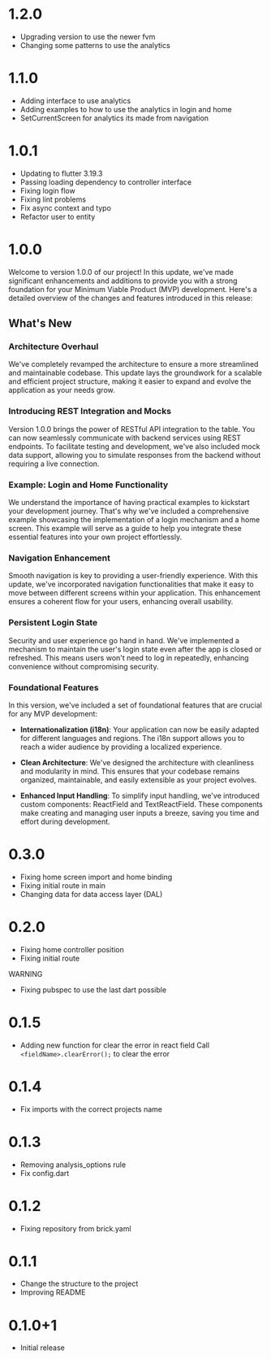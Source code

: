 # 1.2.0
- Upgrading version to use the newer fvm
- Changing some patterns to use the analytics

# 1.1.0
- Adding interface to use analytics
- Adding examples to how to use the analytics in login and home
- SetCurrentScreen for analytics its made from navigation

# 1.0.1
- Updating to flutter 3.19.3
- Passing loading dependency to controller interface
- Fixing login flow
- Fixing lint problems
- Fix async context and typo
- Refactor user to entity

# 1.0.0

Welcome to version 1.0.0 of our project! In this update, we've made significant enhancements and additions to provide you with a strong foundation for your Minimum Viable Product (MVP) development. Here's a detailed overview of the changes and features introduced in this release:

## What's New

### Architecture Overhaul
We've completely revamped the architecture to ensure a more streamlined and maintainable codebase. This update lays the groundwork for a scalable and efficient project structure, making it easier to expand and evolve the application as your needs grow.

### Introducing REST Integration and Mocks
Version 1.0.0 brings the power of RESTful API integration to the table. You can now seamlessly communicate with backend services using REST endpoints. To facilitate testing and development, we've also included mock data support, allowing you to simulate responses from the backend without requiring a live connection.

### Example: Login and Home Functionality
We understand the importance of having practical examples to kickstart your development journey. That's why we've included a comprehensive example showcasing the implementation of a login mechanism and a home screen. This example will serve as a guide to help you integrate these essential features into your own project effortlessly.

### Navigation Enhancement
Smooth navigation is key to providing a user-friendly experience. With this update, we've incorporated navigation functionalities that make it easy to move between different screens within your application. This enhancement ensures a coherent flow for your users, enhancing overall usability.

### Persistent Login State
Security and user experience go hand in hand. We've implemented a mechanism to maintain the user's login state even after the app is closed or refreshed. This means users won't need to log in repeatedly, enhancing convenience without compromising security.

### Foundational Features
In this version, we've included a set of foundational features that are crucial for any MVP development:

- **Internationalization (i18n)**: Your application can now be easily adapted for different languages and regions. The i18n support allows you to reach a wider audience by providing a localized experience.

- **Clean Architecture**: We've designed the architecture with cleanliness and modularity in mind. This ensures that your codebase remains organized, maintainable, and easily extensible as your project evolves.

- **Enhanced Input Handling**: To simplify input handling, we've introduced custom components: ReactField and TextReactField. These components make creating and managing user inputs a breeze, saving you time and effort during development.


# 0.3.0

- Fixing home screen import and home binding
- Fixing initial route in main
- Changing data for data access layer (DAL)

# 0.2.0

- Fixing home controller position
- Fixing initial route

WARNING
- Fixing pubspec to use the last dart possible


# 0.1.5

- Adding new function for clear the error in react field
    Call ```<fieldName>.clearError();``` to clear the error


# 0.1.4

- Fix imports with the correct projects name


# 0.1.3

- Removing analysis_options rule
- Fix config.dart


# 0.1.2

- Fixing repository from brick.yaml

# 0.1.1

- Change the structure to the project
- Improving README

# 0.1.0+1

- Initial release
